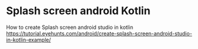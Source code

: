 # Splash screen android Kotlin
How to create Splash screen android studio in kotlin
https://tutorial.eyehunts.com/android/create-splash-screen-android-studio-in-kotlin-example/
